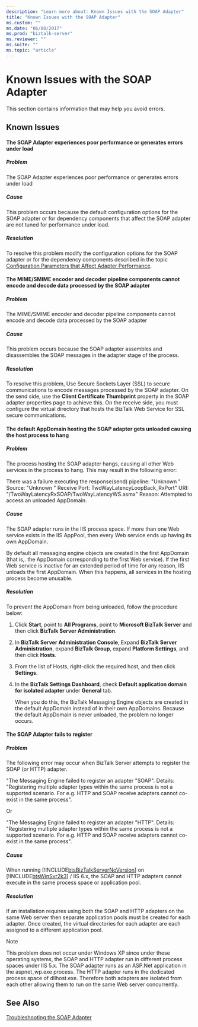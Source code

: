 ```yaml
---
description: "Learn more about: Known Issues with the SOAP Adapter"
title: "Known Issues with the SOAP Adapter"
ms.custom: ""
ms.date: "06/08/2017"
ms.prod: "biztalk-server"
ms.reviewer: ""
ms.suite: ""
ms.topic: "article"
---
```

# Known Issues with the SOAP Adapter
This section contains information that may help you avoid errors.  
  
## Known Issues  
  
#### The SOAP Adapter experiences poor performance or generates errors under load  
  
##### Problem  
 The SOAP Adapter experiences poor performance or generates errors under load  
  
##### Cause  
 This problem occurs because the default configuration options for the SOAP adapter or for dependency components that affect the SOAP adapter are not tuned for performance under load.  
  
##### Resolution  
 To resolve this problem modify the configuration options for the SOAP adapter or for the dependency components described in the topic [Configuration Parameters that Affect Adapter Performance](../core/configuration-parameters-that-affect-adapter-performance.md).  
  
#### The MIME/SMIME encoder and decoder pipeline components cannot encode and decode data processed by the SOAP adapter  
  
##### Problem  
 The MIME/SMIME encoder and decoder pipeline components cannot encode and decode data processed by the SOAP adapter  
  
##### Cause  
 This problem occurs because the SOAP adapter assembles and disassembles the SOAP messages in the adapter stage of the process.  
  
##### Resolution  
 To resolve this problem, Use Secure Sockets Layer (SSL) to secure communications to encode messages processed by the SOAP adapter. On the send side, use the **Client Certificate Thumbprint** property in the SOAP adapter properties page to achieve this. On the receive side, you must configure the virtual directory that hosts the BizTalk Web Service for SSL secure communications.  
  
#### The default AppDomain hosting the SOAP adapter gets unloaded causing the host process to hang  
  
##### Problem  
 The process hosting the SOAP adapter hangs, causing all other Web services in the process to hang. This may result in the following error:  
  
 There was a failure executing the response(send) pipeline: "Unknown " Source: "Unknown " Receive Port: TwoWayLatencyLoopBack_RxPort" URI: "/TwoWayLatencyRxSOAP/TwoWayLatencyWS.asmx" Reason: Attempted to access an unloaded AppDomain.  
  
##### Cause  
 The SOAP adapter runs in the IIS process space. If more than one Web service exists in the IIS AppPool, then every Web service ends up having its own AppDomain.  
  
 By default all messaging engine objects are created in the first AppDomain (that is,. the AppDomain corresponding to the first Web service). If the first Web service is inactive for an extended period of time for any reason, IIS unloads the first AppDomain. When this happens, all services in the hosting process become unusable.  
  
##### Resolution  
 To prevent the AppDomain from being unloaded, follow the procedure below:  
  
1. Click **Start**, point to **All Programs**, point to **Microsoft BizTalk Server** and then click **BizTalk Server Administration**.  
  
2. In **BizTalk Server Administration Console**, Expand **BizTalk Server Administration**, expand **BizTalk Group**, expand **Platform Settings**, and then click **Hosts**.  
  
3. From the list of Hosts, right-click the required host, and then click **Settings**.  
  
4. In the **BizTalk Settings Dashboard**, check **Default application domain for isolated adapter** under **General** tab.  
  
   When you do this, the BizTalk Messaging Engine objects are created in the default AppDomain instead of in their own AppDomains. Because the default AppDomain is never unloaded, the problem no longer occurs.  
  
#### The SOAP Adapter fails to register  
  
##### Problem  
 The following error may occur when BizTalk Server attempts to register the SOAP (or HTTP) adapter.  
  
 "The Messaging Engine failed to register an adapter "SOAP". Details: "Registering multiple adapter types within the same process is not a supported scenario. For e.g. HTTP and SOAP receive adapters cannot co-exist in the same process".  
  
 Or  
  
 "The Messaging Engine failed to register an adapter "HTTP". Details: "Registering multiple adapter types within the same process is not a supported scenario.  For e.g. HTTP and SOAP receive adapters cannot co-exist in the same process".  
  
##### Cause  
 When running [!INCLUDE[btsBizTalkServerNoVersion](../includes/btsbiztalkservernoversion-md.md)] on [!INCLUDE[btsWinSvr2k3](../includes/btswinsvr2k3-md.md)] / IIS 6.x, the SOAP and HTTP adapters cannot execute in the same process space or application pool.  
  
##### Resolution  
 If an installation requires using both the SOAP and HTTP adapters on the same Web server then separate application pools must be created for each adapter.  Once created, the virtual directories for each adapter are each assigned to a different application pool.  
  
> [!NOTE]
>  This problem does not occur under Windows XP since under these operating systems, the SOAP and HTTP adapter run in different process spaces under IIS 5.x.  The SOAP adapter runs as an ASP.Net application in the aspnet_wp.exe process.  The HTTP adapter runs in the dedicated process space of dllhost.exe.  Therefore both adapters are isolated from each other allowing them to run on the same Web server concurrently.  
  
## See Also  
 [Troubleshooting the SOAP Adapter](../core/troubleshooting-the-soap-adapter.md)
